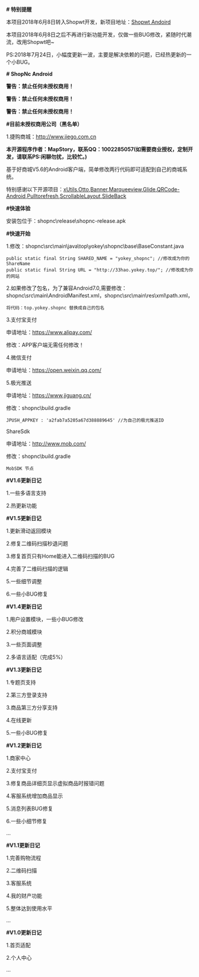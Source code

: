 **# 特别提醒**

本项目2018年6月8日转入Shopwt开发，新项目地址：[Shopwt Andoird](https://gitee.com/MapStory/Shopwt-Android) 

本项目2018年6月8日之后不再进行新功能开发，仅做一些BUG修改，紧随时代潮流，改用Shopwt吧~

PS:2018年7月24日，小幅度更新一波，主要是解决依赖的问题，已经热更新的一个小BUG。

**# ShopNc Android** 

**警告：禁止任何未授权商用！**  

**警告：禁止任何未授权商用！** 

**警告：禁止任何未授权商用！** 

**#目前未授权商用公司（黑名单）**

1.捷购商城：http://www.jiego.com.cn

**本开源程序作者：MapStory，联系QQ：1002285057(如需要商业授权，定制开发，请联系PS:闲聊勿扰，比较忙。)**

基于好商城V5.6的Android客户端，简单修改两行代码即可适配到自己的商城系统。

特别感谢以下开源项目：[xUtils](https://github.com/wyouflf/xUtils3),[Otto](https://github.com/square/otto),[Banner](https://github.com/youth5201314/banner),[Marqueeview](https://github.com/sfsheng0322/MarqueeView),[Glide](https://github.com/bumptech/glide),[QRCode-Android](https://github.com/XuDaojie/QRCode-Android),[Pulltorefresh](https://github.com/823546371/PullToRefresh),[ScrollableLayout](https://github.com/w446108264/ScrollableLayout),[SlideBack](https://github.com/leehong2005/SlideBack)

**#快速体验**

安装包位于：shopnc\release\shopnc-release.apk

**#快速开始**

1.修改：shopnc\src\main\java\top\yokey\shopnc\base\BaseConstant.java
```
public static final String SHARED_NAME = "yokey_shopnc"; //修改成为你的ShareName
public static final String URL = "http://33hao.yokey.top/"; //修改成为你的网站
```

2.如果修改了包名，为了兼容Android7.0,需要修改：shopnc\src\main\AndroidManifest.xml，shopnc\src\main\res\xml\path.xml，
```
将代码：top.yokey.shopnc 替换成自己的包名
```

3.支付宝支付

申请地址：https://www.alipay.com/

修改：APP客户端无需任何修改！

4.微信支付

申请地址：https://open.weixin.qq.com/

5.极光推送

申请地址：https://www.jiguang.cn/

修改：shopnc\build.gradle
```
JPUSH_APPKEY : 'a2fab7a5205a67d388889645' //为自己的极光推送ID
```
ShareSdk

申请地址：http://www.mob.com/

修改：shopnc\build.gradle
```
MobSDK 节点
```
**#V1.6更新日记**

1.一些多语言支持

2.热更新功能

**#V1.5更新日记**

1.更新滑动返回模块

2.修复二维码扫描秒退问题

3.修复首页只有Home能进入二维码扫描的BUG

4.完善了二维码扫描的逻辑

5.一些细节调整

6.一些小BUG修复

**#V1.4更新日记**

1.用户设置模块，一些小BUG修改

2.积分商城模块

3.一些页面调整

2.多语言适配（完成5%）

**#V1.3更新日记**

1.专题页支持

2.第三方登录支持

3.商品第三方分享支持

4.在线更新

5.一些小BUG修复

**#V1.2更新日记**

1.商家中心

2.支付宝支付

3.修复商品详细页显示虚拟商品时报错问题

4.客服系统增加商品显示

5.消息列表BUG修复

6.一些小细节修复

...

**#V1.1更新日记**

1.完善购物流程

2.二维码扫描

3.客服系统

4.我的财产功能

5.整体达到使用水平

...

**#V1.0更新日记**

1.首页适配

2.个人中心

...
